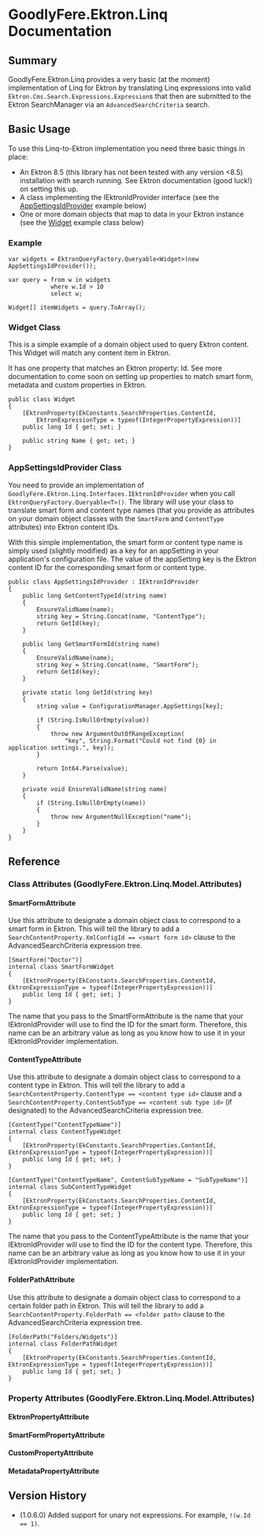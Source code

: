 # GoodlyFere.Ektron.Linq Documentation

## Summary 

GoodlyFere.Ektron.Linq provides a very basic (at the moment) implementation of Linq for Ektron by translating Linq expressions
into valid `Ektron.Cms.Search.Expressions.Expression`s that then are submitted to the Ektron SearchManager via an
`AdvancedSearchCriteria` search.

## Basic Usage

To use this Linq-to-Ektron implementation you need three basic things in place:
- An Ektron 8.5 (this library has not been tested with any version <8.5) installation with search running.  See Ektron documentation (good luck!) on 
setting this up.
- A class implementing the IEktronIdProvider interface (see the [AppSettingsIdProvider](#appsettingsidprovider-class) example below)
- One or more domain objects that map to data in your Ektron instance (see the [Widget](#widget-class) example class below)

### Example
    var widgets = EktronQueryFactory.Queryable<Widget>(new AppSettingsIdProvider());

    var query = from w in widgets
                where w.Id > 10
                select w;

    Widget[] itemWidgets = query.ToArray();

### Widget Class
This is a simple example of a domain object used to query Ektron content.  This Widget will
match any content item in Ektron.

It has one property that matches an Ektron property: Id.  See more documentation to come soon on
setting up properties to match smart form, metadata and custom properties in Ektron.

    public class Widget
    {
        [EktronProperty(EkConstants.SearchProperties.ContentId,
            EktronExpressionType = typeof(IntegerPropertyExpression))]
        public long Id { get; set; }

        public string Name { get; set; }
    }

### AppSettingsIdProvider Class
You need to provide an implementation of `GoodlyFere.Ektron.Linq.Interfaces.IEktronIdProvider` when you call
`EktronQueryFactory.Queryable<T>()`.  The library will use your class to translate smart form and content
type names (that you provide as attributes on your domain object classes with the `SmartForm` and
`ContentType` attributes) into Ektron content IDs.  

With this simple implementation, the smart form or content type name is simply used (slightly modified) as a key for an appSetting
in your application's configuration file.  The value of the appSetting key is the Ektron content ID for the corresponding smart form
or content type.

    public class AppSettingsIdProvider : IEktronIdProvider
    {
        public long GetContentTypeId(string name)
        {
            EnsureValidName(name);
            string key = String.Concat(name, "ContentType");
            return GetId(key);
        }

        public long GetSmartFormId(string name)
        {
            EnsureValidName(name);
            string key = String.Concat(name, "SmartForm");
            return GetId(key);
        }

        private static long GetId(string key)
        {
            string value = ConfigurationManager.AppSettings[key];

            if (String.IsNullOrEmpty(value))
            {
                throw new ArgumentOutOfRangeException(
                    "key", String.Format("Could not find {0} in application settings.", key));
            }

            return Int64.Parse(value);
        }

        private void EnsureValidName(string name)
        {
            if (String.IsNullOrEmpty(name))
            {
                throw new ArgumentNullException("name");
            }
        }
    }

## Reference

### Class Attributes (GoodlyFere.Ektron.Linq.Model.Attributes)
#### SmartFormAttribute

Use this attribute to designate a domain object class to correspond to a smart form in Ektron.  This will tell 
the library to add a `SearchContentProperty.XmlConfigId == <smart form id>` clause to the AdvancedSearchCriteria
expression tree.

    [SmartForm("Doctor")]
    internal class SmartFormWidget
    {
        [EktronProperty(EkConstants.SearchProperties.ContentId, EktronExpressionType = typeof(IntegerPropertyExpression))]
        public long Id { get; set; }
    }

The name that you pass to the SmartFormAttribute is the name that your IEktronIdProvider will use to find the ID
for the smart form. Therefore, this name can be an arbitrary value as long as you know how to use it in your 
IEktronIdProvider implementation.

#### ContentTypeAttribute

Use this attribute to designate a domain object class to correspond to a content type in Ektron.  This will tell 
the library to add a `SearchContentProperty.ContentType == <content type id>` clause and a 
`SearchContentProperty.ContentSubType == <content sub type id>` (if designated) to the AdvancedSearchCriteria
expression tree.

    [ContentType("ContentTypeName")]
    internal class ContentTypeWidget
    {
        [EktronProperty(EkConstants.SearchProperties.ContentId, EktronExpressionType = typeof(IntegerPropertyExpression))]
        public long Id { get; set; }
    }

    [ContentType("ContentTypeName", ContentSubTypeName = "SubTypeName")]
    internal class SubContentTypeWidget
    {
        [EktronProperty(EkConstants.SearchProperties.ContentId, EktronExpressionType = typeof(IntegerPropertyExpression))]
        public long Id { get; set; }
    }

The name that you pass to the ContentTypeAttribute is the name that your IEktronIdProvider will use to find the ID
for the content type. Therefore, this name can be an arbitrary value as long as you know how to use it in your 
IEktronIdProvider implementation.

#### FolderPathAttribute

Use this attribute to designate a domain object class to correspond to a certain folder path in Ektron.  This will tell 
the library to add a `SearchContentProperty.FolderPath == <folder path>` clause to the AdvancedSearchCriteria
expression tree.

    [FolderPath("Folders/Widgets")]
    internal class FolderPathWidget
    {
        [EktronProperty(EkConstants.SearchProperties.ContentId, EktronExpressionType = typeof(IntegerPropertyExpression))]
        public long Id { get; set; }
    }

### Property Attributes (GoodlyFere.Ektron.Linq.Model.Attributes)
#### EktronPropertyAttribute
#### SmartFormPropertyAttribute
#### CustomPropertyAttribute
#### MetadataPropertyAttribute

## Version History
- (1.0.6.0) Added support for unary not expressions.  For example, `!(w.Id == 1)`.